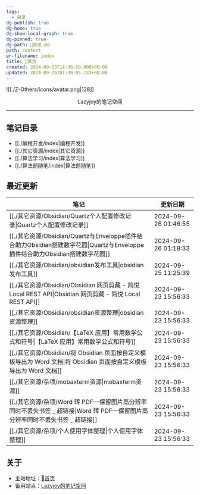 ```yaml
---
tags:
  - 目录
dg-publish: true
dg-home: true
dg-show-local-graph: true
dg-pinned: true
dg-path: 🏡首页.md
path: content
en-filename: index
title: 🏡首页
created: 2024-09-13T14:36:50.000+08:00
updated: 2024-09-25T01:39:05.133+08:00
---
```

 ![[./Z-Others/icons/avatar.png|128]]
<center>Lazyjoy的笔记空间</center>

---
## 笔记目录  
- [[./编程开发/index|编程开发]]
- [[./其它资源/index|其它资源]]
- [[./算法学习/index|算法学习]]
- [[./算法题随笔/index|算法题随笔]]

## 最近更新
| 笔记                                                                                              | 更新日期                |
| ----------------------------------------------------------------------------------------------- | ------------------- |
| [[./其它资源/Obsidian/Quartz个人配置修改记录\|Quartz个人配置修改记录]]                                             | 2024-09-26 01:46:55 |
| [[./其它资源/Obsidian/Quartz与Enveloppe插件结合助力Obsidian搭建数字花园\|Quartz与Enveloppe插件结合助力Obsidian搭建数字花园]] | 2024-09-26 01:19:33 |
| [[./其它资源/Obsidian/obsidian发布工具\|obsidian发布工具]]                                                 | 2024-09-25 11:25:39 |
| [[./其它资源/Obsidian/Obsidian 网页剪藏 - 简悦   Local REST API\|Obsidian 网页剪藏 - 简悦   Local REST API]]   | 2024-09-23 15:56:33 |
| [[./其它资源/Obsidian/obsidian资源整理\|obsidian资源整理]]                                                 | 2024-09-23 15:56:33 |
| [[./其它资源/Obsidian/【LaTeX 应用】常用数学公式和符号\|【LaTeX 应用】常用数学公式和符号]]                                   | 2024-09-23 15:56:33 |
| [[./其它资源/Obsidian/将 Obsidian 页面按自定义模板导出为 Word 文档\|将 Obsidian 页面按自定义模板导出为 Word 文档]]             | 2024-09-23 15:56:33 |
| [[./其它资源/杂项/mobaxterm资源\|mobaxterm资源]]                                                         | 2024-09-23 15:56:33 |
| [[./其它资源/杂项/Word 转 PDF—保留图片高分辨率同时不丢失书签 _ 超链接\|Word 转 PDF—保留图片高分辨率同时不丢失书签 _ 超链接]]               | 2024-09-23 15:56:33 |
| [[./其它资源/杂项/个人使用字体整理\|个人使用字体整理]]                                                               | 2024-09-23 15:56:33 |


## 关于
- 主站地址：[🏡首页](https://lazyjack.12123123.xyz/)
- 备用站点：[Lazyjoy的笔记空间](https://lazyjoy.12123123.xyz/)





